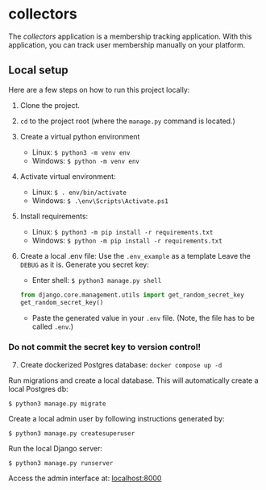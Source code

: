 # collectors #
The _collectors_ application is a membership tracking application. 
With this application, you can track user membership manually on your platform.

## Local setup ##

Here are a few steps on how to run this project locally:

1. Clone the project.

2. ```cd``` to the project root (where the ```manage.py``` command is located.)

3. Create a virtual python environment
    - Linux: ```$ python3 -m venv env```
    - Windows: ```$ python -m venv env```

4. Activate virtual environment:
    - Linux: ```$ . env/bin/activate```
    - Windows: ```$ .\env\Scripts\Activate.ps1```

5. Install requirements:
    - Linux: ```$ python3 -m pip install -r requirements.txt```
    - Windows: ```$ python -m pip install -r requirements.txt```

6. Create a local .env file:
    Use the ```.env_example``` as a template
    Leave the ```DEBUG``` as it is.
    Generate you secret key:
    - Enter shell: ```$ python3 manage.py shell```
    
    ```python
    from django.core.management.utils import get_random_secret_key
    get_random_secret_key()
    ```
    
    - Paste the generated value in your ```.env``` file.
    (Note, the file has to be called ```.env```.)
### Do not commit the secret key to version control! ###

7. Create dockerized Postgres database:
    ```docker compose up -d```

Run migrations and create a local database. This will automatically create a local Postgres db:
    
    $ python3 manage.py migrate

Create a local admin user by following instructions generated by:

    $ python3 manage.py createsuperuser

Run the local Django server:

    $ python3 manage.py runserver

Access the admin interface at: [localhost:8000](http://localhost:8000/admin/)



